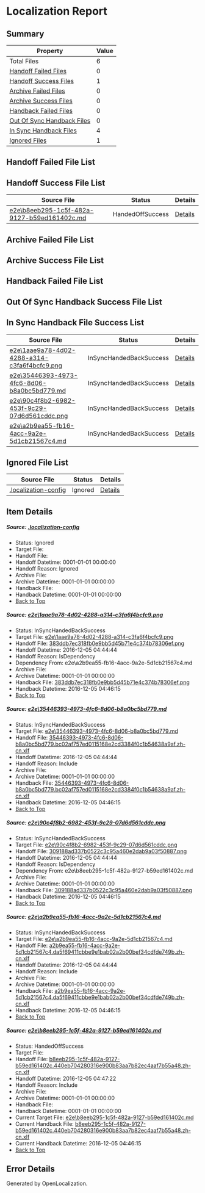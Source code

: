 # <a name='report-top'></a> Localization Report

## Summary
 Property | Value 
 -------- | ----- 
 Total Files | 6
[ Handoff Failed Files ](#handoff-failed-list)| 0
[ Handoff Success Files ](#handoff-success-list)| 1
[ Archive Failed Files ](#archive-failed-list)| 0
[ Archive Success Files ](#archive-success-list)| 0
[ Handback Failed Files ](#handback-failed-list)| 0
[ Out Of Sync Handback Files ](#outofsync-handback-success-list)| 0
[ In Sync Handback Files ](#insync-handback-success-list)| 4
[ Ignored Files ](#ignored-list)| 1

## <a name='handoff-failed-list'></a> Handoff Failed File List

## <a name='handoff-success-list'></a> Handoff Success File List
 Source File | Status | Details 
 ----------- | ------ | ------- 
 [e2e\b8eeb295-1c5f-482a-9127-b59ed161402c.md](https://github.com/OpenLocalizationTestOrg/ol-test0/blob/6c3f01d0bea59c3bc3bf5e0e0212f5b1d54ba8ff/e2e/b8eeb295-1c5f-482a-9127-b59ed161402c.md) | HandedOffSuccess | [Details](#5e72c95700ea7e90522d16bb6ad4900fd45589845)

## <a name='archive-failed-list'></a> Archive Failed File List

## <a name='archive-success-list'></a> Archive Success File List

## <a name='handback-failed-list'></a> Handback Failed File List

## <a name='outofsync-handback-success-list'></a> Out Of Sync Handback Success File List

## <a name='insync-handback-success-list'></a> In Sync Handback File Success List
 Source File | Status | Details 
 ----------- | ------ | ------- 
 [e2e\1aae9a78-4d02-4288-a314-c3fa6f4bcfc9.png](https://github.com/OpenLocalizationTestOrg/ol-test0/blob/84a9a3d1cab8c9e511cbbcb763b005f5284ab3f3/e2e/1aae9a78-4d02-4288-a314-c3fa6f4bcfc9.png) | InSyncHandedBackSuccess | [Details](#383ddb7ec318fb0e9bb5d45b71e4c374b78306ef1)
 [e2e\35446393-4973-4fc6-8d06-b8a0bc5bd779.md](https://github.com/OpenLocalizationTestOrg/ol-test0/blob/84a9a3d1cab8c9e511cbbcb763b005f5284ab3f3/e2e/35446393-4973-4fc6-8d06-b8a0bc5bd779.md) | InSyncHandedBackSuccess | [Details](#c3833b448f930fbc97839bcdd776d1b3b04a8ef52)
 [e2e\90c4f8b2-6982-453f-9c29-07d6d561cddc.png](https://github.com/OpenLocalizationTestOrg/ol-test0/blob/84a9a3d1cab8c9e511cbbcb763b005f5284ab3f3/e2e/90c4f8b2-6982-453f-9c29-07d6d561cddc.png) | InSyncHandedBackSuccess | [Details](#309188ad337b0522c3c95a460e2dab9a03f508873)
 [e2e\a2b9ea55-fb16-4acc-9a2e-5d1cb21567c4.md](https://github.com/OpenLocalizationTestOrg/ol-test0/blob/84a9a3d1cab8c9e511cbbcb763b005f5284ab3f3/e2e/a2b9ea55-fb16-4acc-9a2e-5d1cb21567c4.md) | InSyncHandedBackSuccess | [Details](#a02e54c7f182138d9f3583a08403ced083aa7fa34)

## <a name='ignored-list'></a> Ignored File List
 Source File | Status | Details 
 ----------- | ------ | ------- 
 [.localization-config](https://github.com/OpenLocalizationTestOrg/ol-test0/blob/6c3f01d0bea59c3bc3bf5e0e0212f5b1d54ba8ff/.localization-config) | Ignored | [Details](#c268a05ecaa7ec85942ed632c29928ee5bd6da8d0)

## Item Details
##### <a name='c268a05ecaa7ec85942ed632c29928ee5bd6da8d0'></a> Source: [.localization-config](https://github.com/OpenLocalizationTestOrg/ol-test0/blob/6c3f01d0bea59c3bc3bf5e0e0212f5b1d54ba8ff/.localization-config)
* Status: Ignored
* Target File: 
* Handoff File: 
* Handoff Datetime: 0001-01-01 00:00:00
* Handoff Reason: Ignored
* Archive File: 
* Archive Datetime: 0001-01-01 00:00:00
* Handback File: 
* Handback Datetime: 0001-01-01 00:00:00
* [Back to Top](#report-top)

##### <a name='383ddb7ec318fb0e9bb5d45b71e4c374b78306ef1'></a> Source: [e2e\1aae9a78-4d02-4288-a314-c3fa6f4bcfc9.png](https://github.com/OpenLocalizationTestOrg/ol-test0/blob/84a9a3d1cab8c9e511cbbcb763b005f5284ab3f3/e2e/1aae9a78-4d02-4288-a314-c3fa6f4bcfc9.png)
* Status: InSyncHandedBackSuccess
* Target File: [e2e\1aae9a78-4d02-4288-a314-c3fa6f4bcfc9.png](https://github.com/OpenLocalizationTestOrg/ol-test0-zhcn/blob/17125d5706c4931a7d4c13dd9e674ee5da2f2944/e2e/1aae9a78-4d02-4288-a314-c3fa6f4bcfc9.png)
* Handoff File: [383ddb7ec318fb0e9bb5d45b71e4c374b78306ef.png](https://github.com/OpenLocalizationTestOrg/ol-test0-handoff/blob/0f16195a90ebcfe50d436bbf70fe4b3d4de75a2a/ol-handoff/OpenLocalizationTestOrg/ol-test0-zhcn/shujia/ht/383ddb7ec318fb0e9bb5d45b71e4c374b78306ef.png)
* Handoff Datetime: 2016-12-05 04:44:44
* Handoff Reason: IsDependency
* Dependency From: e2e\a2b9ea55-fb16-4acc-9a2e-5d1cb21567c4.md
* Archive File: 
* Archive Datetime: 0001-01-01 00:00:00
* Handback File: [383ddb7ec318fb0e9bb5d45b71e4c374b78306ef.png](https://github.com/OpenLocalizationTestOrg/ol-test0-handback/blob/d0a5bbd12ba39702b72332062c38994659856455/ol-handback/OpenLocalizationTestOrg/ol-test0-zhcn/shujia/ht/383ddb7ec318fb0e9bb5d45b71e4c374b78306ef.png)
* Handback Datetime: 2016-12-05 04:46:15
* [Back to Top](#report-top)

##### <a name='c3833b448f930fbc97839bcdd776d1b3b04a8ef52'></a> Source: [e2e\35446393-4973-4fc6-8d06-b8a0bc5bd779.md](https://github.com/OpenLocalizationTestOrg/ol-test0/blob/84a9a3d1cab8c9e511cbbcb763b005f5284ab3f3/e2e/35446393-4973-4fc6-8d06-b8a0bc5bd779.md)
* Status: InSyncHandedBackSuccess
* Target File: [e2e\35446393-4973-4fc6-8d06-b8a0bc5bd779.md](https://github.com/OpenLocalizationTestOrg/ol-test0-zhcn/blob/17125d5706c4931a7d4c13dd9e674ee5da2f2944/e2e/35446393-4973-4fc6-8d06-b8a0bc5bd779.md)
* Handoff File: [35446393-4973-4fc6-8d06-b8a0bc5bd779.bc02af757ed0115168e2cd3384f0c1b54638a9af.zh-cn.xlf](https://github.com/OpenLocalizationTestOrg/ol-test0-handoff/blob/0f16195a90ebcfe50d436bbf70fe4b3d4de75a2a/ol-handoff/OpenLocalizationTestOrg/ol-test0-zhcn/shujia/ht/35446393-4973-4fc6-8d06-b8a0bc5bd779.bc02af757ed0115168e2cd3384f0c1b54638a9af.zh-cn.xlf)
* Handoff Datetime: 2016-12-05 04:44:44
* Handoff Reason: Include
* Archive File: 
* Archive Datetime: 0001-01-01 00:00:00
* Handback File: [35446393-4973-4fc6-8d06-b8a0bc5bd779.bc02af757ed0115168e2cd3384f0c1b54638a9af.zh-cn.xlf](https://github.com/OpenLocalizationTestOrg/ol-test0-handback/blob/d0a5bbd12ba39702b72332062c38994659856455/ol-handback/OpenLocalizationTestOrg/ol-test0-zhcn/shujia/ht/35446393-4973-4fc6-8d06-b8a0bc5bd779.bc02af757ed0115168e2cd3384f0c1b54638a9af.zh-cn.xlf)
* Handback Datetime: 2016-12-05 04:46:15
* [Back to Top](#report-top)

##### <a name='309188ad337b0522c3c95a460e2dab9a03f508873'></a> Source: [e2e\90c4f8b2-6982-453f-9c29-07d6d561cddc.png](https://github.com/OpenLocalizationTestOrg/ol-test0/blob/84a9a3d1cab8c9e511cbbcb763b005f5284ab3f3/e2e/90c4f8b2-6982-453f-9c29-07d6d561cddc.png)
* Status: InSyncHandedBackSuccess
* Target File: [e2e\90c4f8b2-6982-453f-9c29-07d6d561cddc.png](https://github.com/OpenLocalizationTestOrg/ol-test0-zhcn/blob/17125d5706c4931a7d4c13dd9e674ee5da2f2944/e2e/90c4f8b2-6982-453f-9c29-07d6d561cddc.png)
* Handoff File: [309188ad337b0522c3c95a460e2dab9a03f50887.png](https://github.com/OpenLocalizationTestOrg/ol-test0-handoff/blob/0f16195a90ebcfe50d436bbf70fe4b3d4de75a2a/ol-handoff/OpenLocalizationTestOrg/ol-test0-zhcn/shujia/ht/309188ad337b0522c3c95a460e2dab9a03f50887.png)
* Handoff Datetime: 2016-12-05 04:44:44
* Handoff Reason: IsDependency
* Dependency From: e2e\b8eeb295-1c5f-482a-9127-b59ed161402c.md
* Archive File: 
* Archive Datetime: 0001-01-01 00:00:00
* Handback File: [309188ad337b0522c3c95a460e2dab9a03f50887.png](https://github.com/OpenLocalizationTestOrg/ol-test0-handback/blob/d0a5bbd12ba39702b72332062c38994659856455/ol-handback/OpenLocalizationTestOrg/ol-test0-zhcn/shujia/ht/309188ad337b0522c3c95a460e2dab9a03f50887.png)
* Handback Datetime: 2016-12-05 04:46:15
* [Back to Top](#report-top)

##### <a name='a02e54c7f182138d9f3583a08403ced083aa7fa34'></a> Source: [e2e\a2b9ea55-fb16-4acc-9a2e-5d1cb21567c4.md](https://github.com/OpenLocalizationTestOrg/ol-test0/blob/84a9a3d1cab8c9e511cbbcb763b005f5284ab3f3/e2e/a2b9ea55-fb16-4acc-9a2e-5d1cb21567c4.md)
* Status: InSyncHandedBackSuccess
* Target File: [e2e\a2b9ea55-fb16-4acc-9a2e-5d1cb21567c4.md](https://github.com/OpenLocalizationTestOrg/ol-test0-zhcn/blob/17125d5706c4931a7d4c13dd9e674ee5da2f2944/e2e/a2b9ea55-fb16-4acc-9a2e-5d1cb21567c4.md)
* Handoff File: [a2b9ea55-fb16-4acc-9a2e-5d1cb21567c4.da5f69411cbbe9e1bab02a2b00bef34cdfde749b.zh-cn.xlf](https://github.com/OpenLocalizationTestOrg/ol-test0-handoff/blob/0f16195a90ebcfe50d436bbf70fe4b3d4de75a2a/ol-handoff/OpenLocalizationTestOrg/ol-test0-zhcn/shujia/ht/a2b9ea55-fb16-4acc-9a2e-5d1cb21567c4.da5f69411cbbe9e1bab02a2b00bef34cdfde749b.zh-cn.xlf)
* Handoff Datetime: 2016-12-05 04:44:44
* Handoff Reason: Include
* Archive File: 
* Archive Datetime: 0001-01-01 00:00:00
* Handback File: [a2b9ea55-fb16-4acc-9a2e-5d1cb21567c4.da5f69411cbbe9e1bab02a2b00bef34cdfde749b.zh-cn.xlf](https://github.com/OpenLocalizationTestOrg/ol-test0-handback/blob/d0a5bbd12ba39702b72332062c38994659856455/ol-handback/OpenLocalizationTestOrg/ol-test0-zhcn/shujia/ht/a2b9ea55-fb16-4acc-9a2e-5d1cb21567c4.da5f69411cbbe9e1bab02a2b00bef34cdfde749b.zh-cn.xlf)
* Handback Datetime: 2016-12-05 04:46:15
* [Back to Top](#report-top)

##### <a name='5e72c95700ea7e90522d16bb6ad4900fd45589845'></a> Source: [e2e\b8eeb295-1c5f-482a-9127-b59ed161402c.md](https://github.com/OpenLocalizationTestOrg/ol-test0/blob/6c3f01d0bea59c3bc3bf5e0e0212f5b1d54ba8ff/e2e/b8eeb295-1c5f-482a-9127-b59ed161402c.md)
* Status: HandedOffSuccess
* Target File: 
* Handoff File: [b8eeb295-1c5f-482a-9127-b59ed161402c.440eb704280316e900b83aa7b82ec4aaf7b55a48.zh-cn.xlf](https://github.com/OpenLocalizationTestOrg/ol-test0-handoff/blob/ec155045aaf4573f72fee03cf6f616b336f6dcec/ol-handoff/OpenLocalizationTestOrg/ol-test0-zhcn/shujia/ht/b8eeb295-1c5f-482a-9127-b59ed161402c.440eb704280316e900b83aa7b82ec4aaf7b55a48.zh-cn.xlf)
* Handoff Datetime: 2016-12-05 04:47:22
* Handoff Reason: Include
* Archive File: 
* Archive Datetime: 0001-01-01 00:00:00
* Handback File: 
* Handback Datetime: 0001-01-01 00:00:00
* Current Target File: [e2e\b8eeb295-1c5f-482a-9127-b59ed161402c.md](https://github.com/OpenLocalizationTestOrg/ol-test0-zhcn/blob/17125d5706c4931a7d4c13dd9e674ee5da2f2944/e2e/b8eeb295-1c5f-482a-9127-b59ed161402c.md)
* Current Handback File: [b8eeb295-1c5f-482a-9127-b59ed161402c.440eb704280316e900b83aa7b82ec4aaf7b55a48.zh-cn.xlf](https://github.com/OpenLocalizationTestOrg/ol-test0-handback/blob/d0a5bbd12ba39702b72332062c38994659856455/ol-handback/OpenLocalizationTestOrg/ol-test0-zhcn/shujia/ht/b8eeb295-1c5f-482a-9127-b59ed161402c.440eb704280316e900b83aa7b82ec4aaf7b55a48.zh-cn.xlf)
* Current Handback Datetime: 2016-12-05 04:46:15
* [Back to Top](#report-top)


## Error Details

Generated by OpenLocalization.
